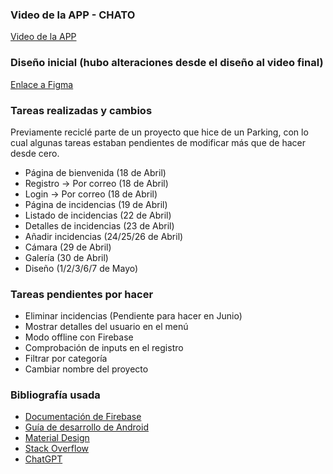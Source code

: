 ### Video de la APP - CHATO
[Video de la APP](https://www.youtube.com/watch?v=yJ3HbtzjHZA)

### Diseño inicial (hubo alteraciones desde el diseño al video final)

[Enlace a Figma](https://www.figma.com/file/RbhNW7L3FnECijbmcXBhSU/Untitled?type=design&node-id=0-1&mode=design&t=hFcrKQQai9hJStWj-0)

### Tareas realizadas y cambios

Previamente reciclé parte de un proyecto que hice de un Parking, con lo cual algunas tareas estaban pendientes de modificar más que de hacer desde cero.

- Página de bienvenida (18 de Abril)
- Registro → Por correo (18 de Abril)
- Login → Por correo (18 de Abril)
- Página de incidencias (19 de Abril)
- Listado de incidencias (22 de Abril)
- Detalles de incidencias (23 de Abril)
- Añadir incidencias (24/25/26 de Abril)
- Cámara (29 de Abril)
- Galería (30 de Abril)
- Diseño (1/2/3/6/7 de Mayo)

### Tareas pendientes por hacer

- Eliminar incidencias (Pendiente para hacer en Junio)
- Mostrar detalles del usuario en el menú
- Modo offline con Firebase
- Comprobación de inputs en el registro
- Filtrar por categoría
- Cambiar nombre del proyecto

### Bibliografía usada

- [Documentación de Firebase](https://firebase.google.com/docs?hl=es-419)
- [Guía de desarrollo de Android](https://developer.android.com/guide?hl=es-419)
- [Material Design](https://m3.material.io/)
- [Stack Overflow](https://stackoverflow.co/teams/)
- [ChatGPT](https://chatgpt.com/)

